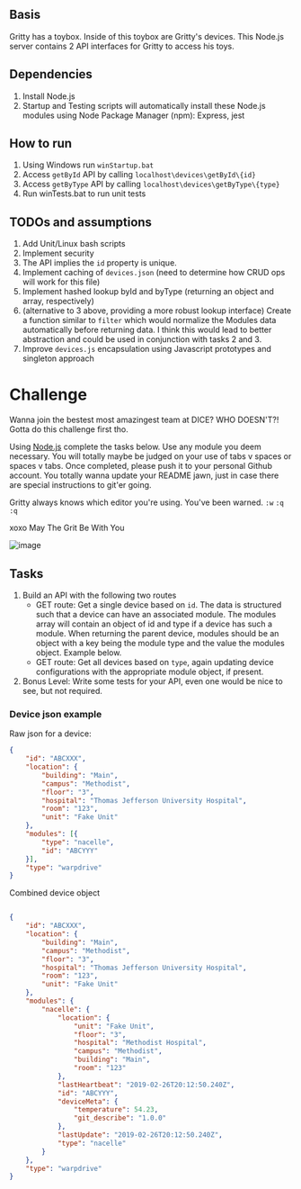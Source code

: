 ## Basis

Gritty has a toybox. Inside of this toybox are Gritty's devices. This Node.js server contains 2 API interfaces for Gritty to access his toys.

## Dependencies

1. Install Node.js
2. Startup and Testing scripts will automatically install these Node.js modules using Node Package Manager (npm): Express, jest

## How to run

1. Using Windows run `winStartup.bat`
2. Access `getById` API by calling `localhost\devices\getById\{id}`
3. Access `getByType` API by calling `localhost\devices\getByType\{type}`
4. Run winTests.bat to run unit tests

## TODOs and assumptions

1. Add Unit/Linux bash scripts
2. Implement security
3. The API implies the `id` property is unique.
4. Implement caching of `devices.json` (need to determine how CRUD ops will work for this file)
5. Implement hashed lookup byId and byType (returning an object and array, respectively)
6. (alternative to 3 above, providing a more robust lookup interface) Create a function similar to `filter` which would normalize the Modules data automatically before returning data. I think this would lead to better abstraction and could be used in conjunction with tasks 2 and 3.
7. Improve `devices.js` encapsulation using Javascript prototypes and singleton approach

# Challenge

Wanna join the bestest most amazingest team at DICE? WHO DOESN'T?! Gotta do this challenge first tho.

Using [Node.js](https://nodejs.org) complete the tasks below. Use any module you deem necessary. You will totally maybe 
be judged on your use of tabs v spaces or spaces v tabs. Once completed, please push it to your personal Github account. 
You totally wanna update your README jawn, just in case there are special instructions to git'er going.

Gritty always knows which editor you're using. You've been warned. `:w` `:q` `:q`

xoxo May The Grit Be With You

![image](https://thumbs.gfycat.com/RewardingBlushingBuck-size_restricted.gif)



## Tasks

1. Build an API with the following two routes
    * GET route: Get a single device based on `id`. The data is structured such that a device can have an associated 
    module. The modules array will contain an object of id and type if a device has such a module. When returning the
    parent device, modules should be an object with a key being the module type and the value the modules object. Example 
    below.
    * GET route: Get all devices based on `type`, again updating device configurations with the appropriate 
    module object, if present.
1. Bonus Level: Write some tests for your API, even one would be nice to see, but not required.

### Device json example

Raw json for a device:
```json
{
	"id": "ABCXXX",
	"location": {
		"building": "Main",
		"campus": "Methodist",
		"floor": "3",
		"hospital": "Thomas Jefferson University Hospital",
		"room": "123",
		"unit": "Fake Unit"
	},
	"modules": [{
		"type": "nacelle",
		"id": "ABCYYY"
	}],
	"type": "warpdrive"
}

```

Combined device object
```json

{
	"id": "ABCXXX",
	"location": {
		"building": "Main",
		"campus": "Methodist",
		"floor": "3",
		"hospital": "Thomas Jefferson University Hospital",
		"room": "123",
		"unit": "Fake Unit"
	},
	"modules": {
		"nacelle": {
			"location": {
				"unit": "Fake Unit",
				"floor": "3",
				"hospital": "Methodist Hospital",
				"campus": "Methodist",
				"building": "Main",
				"room": "123"
			},
			"lastHeartbeat": "2019-02-26T20:12:50.240Z",
			"id": "ABCYYY",
			"deviceMeta": {
				"temperature": 54.23,
				"git_describe": "1.0.0"
			},
			"lastUpdate": "2019-02-26T20:12:50.240Z",
			"type": "nacelle"
		}
	},
	"type": "warpdrive"
}

```
